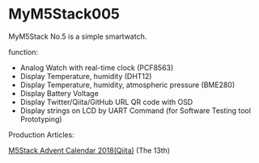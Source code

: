 # MyM5Stack005
MyM5Stack No.5 is a simple smartwatch.

function:

- Analog Watch with real-time clock (PCF8563)
- Display Temperature, humidity (DHT12)
- Display Temperature, humidity, atmospheric pressure (BME280)
- Display Battery Voltage
- Display Twitter/Qiita/GitHub URL QR code with OSD
- Display strings on LCD by UART Command (for Software Testing tool Prototyping)

Production Articles:

[M5Stack Advent Calendar 2018(Qiita)](https://qiita.com/advent-calendar/2018/m5stack) (The 13th)

